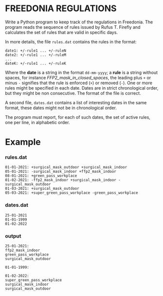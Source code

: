 # FREEDONIA REGULATIONS

Write a Python program to keep track of the regulations in Freedonia. The program reads the sequence of rules issued by Rufus T. Firefly and calculates the set of rules that are valid in specific days.

In more details, the file `rules.dat` contains the rules in the format:

```
date1: +/-rule1 ... +/-ruleN
date2: +/-rule1 ... +/-ruleM
...
dateK: +/-rule1 ... +/-ruleK
```

Where the **date** is a string in the format `dd-mm-yyyy`; a **rule** is a string without spaces, for instance *FFP2_mask_in_closed_spaces*, the leading plus `+` or minus `-` signifies that the rule is enforced (`+`) or removed (`-`). One or more rules might be specified in each date. Dates are in strict chronological order, but they might be non consecutive. The format of the file is correct.

A second file, `dates.dat` contains a list of interesting dates in the same format, these dates might not be in chronological order.

The program must report, for each of such dates, the set of active rules, one per line, in alphabetic order.

# Example

### rules.dat

```log
01-01-2021: +surgical_mask_outdoor +surgical_mask_indoor
05-01-2021: -surgical_mask_indoor +ffp2_mask_indoor
08-01-2021: +green_pass_workplace
01-02-2021: -ffp2_mask_indoor +surgical_mask_indoor -surgical_mask_outdoor
01-03-2021: +surgical_mask_outdoor
05-03-2021: +super_green_pass_workplace -green_pass_workplace
```

### dates.dat

```text
25-01-2021
01-01-1999
01-02-2022
```

### output

```text
25-01-2021: 
ffp2_mask_indoor
green_pass_workplace
surgical_mask_outdoor

01-01-1999: 

01-02-2022: 
super_green_pass_workplace
surgical_mask_indoor
surgical_mask_outdoor
```
